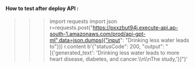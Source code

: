 
#### How to test after deploy API :

>>> import requests
>>> import json
>>> r=requests.post("https://pxxzbut94j.execute-api.ap-south-1.amazonaws.com/prod/api-gpt-ml",data=json.dumps({"input": "Drinking less water leads to"}))
>>> r.content
b'{"statusCode": 200, "output": "[{\'generated_text\': \'Drinking less water leads to more heart disease, diabetes, and cancer.\\\\n\\\\nThe study,\'}]"}'
>>>
    




